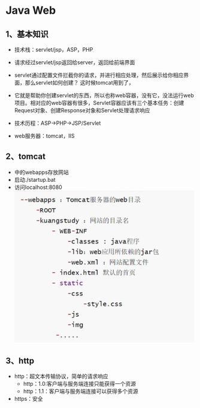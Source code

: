 # Java Web

## 1、基本知识

- 技术栈：servlet/jsp，ASP，PHP

- 请求经过servlet/jsp返回给server，返回给前端界面

- servlet通过配置文件拦截你的请求，并进行相应处理，然后展示给你相应界面，那么servlet如何创建？ 这时候tomcat用到了，

- 它就是帮助你创建servlet的东西，所以也称web容器，没有它，没法运行web项目。相对应的web容器有很多，Servlet容器应该有三个基本任务：创建Request对象、创建Response对象和Servlet处理请求响应

- 技术历程：ASP->PHP->JSP/Servlet

- web服务器：tomcat，IIS

## 2、tomcat

- 中的webapps存放网站
- 启动./startup.bat
- 访问localhost:8080
![alt](./tomcat.png)

## 3、http

- http：超文本传输协议，简单的请求响应
  - http：1.0:客户端与服务端连接只能获得一个资源
  - http：1.1：客户端与服务端连接可以获得多个资源
- https：安全
